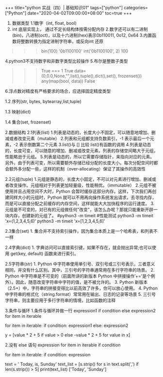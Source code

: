 +++
title="python 实战（四）| 基础知识01"
tags=["python"]
categories=["Python"]
date="2020-04-02T09:00:00+08:00"
toc=true
+++

1. 数据类型
1.1数字（int, float, bool)
1. int 底层实现上， 通过不定长结构体按需分配内存
2.数字还可以有二进制(bin)，八进制(oct)，以及十六进制(hex)表示0b110011, 0o12, 0x64
3.内置函数将整数转换为指定进制字符串，或反向int 还原
>>> bin(100)
'0b1100100'
>>> int('0b1100100', 2)
100

4.python3不支持数字和非数字类型比较操作
5.布尔是整数子类型
>>> True === 1
True
>>> data=(0,0.0,None,"",list(),tuple(),dict(),set(), frozenset())
>>> any(map(bool, data))
False

6.浮点数对精度有严格要求的场合，应选择固定精度类型

1.2 序列(str, bytes, bytearray,list,tuple)

1.3 映射(dict)

1.4 集合(set, frozenset)

2.数据结构
2.1列表(list)
    1.列表是动态的，长度大小不固定，可以随意地增加、删减或者改变元素（mutable）
    2.列表和元组都支持负数索引，-1 表示最后一个元素，-2 表示倒数第二个元素
    3.list()与 [] 比较 list()有函数的调用
    4.列表是动态的，长度可变，可以随意的增加、删减或改变元素。列表的存储空间略大于元组，性能略逊于元组。
    5.列表是动态的，所以它需要存储指针，来指向对应的元素。另外，由于列表可变，所以需要额外存储已经分配的长度大小。每次分配空间时都会额外多分配一些，这样的机制（over-allocating）保证了其操作的高效性
   
2.2元组(tuple)
    1.元组是静态的，长度大小固定，不可以对元素进行增加、删减或者改变操作。元组相对于列表更加轻量级，性能稍优。（immutable）
    2.元组不被使用并且占用空间不大时，Python 会暂时缓存这部分内存。这样，下次我们再创建同样大小的元组时，Python 就可以不用再向操作系统发出请求，去寻找内存，而是可以直接分配之前缓存的内存空间，这样就能大大加快程序的运行速度。
    3.元组是不可变的，对已有的元组做任何"改变"，该怎么办呢？那就只能重新开辟一块内存，创建新的元组了。
    #python3 -m timeit  #性能测试
    python3 -m timeit 'x=(1,2,3,4,5,6)'
    python3 -m timeit 'x=[1,2,3,4,5,6]'

    
2.3集合(set)
    1. 集合并不支持索引操作，因为集合本质上是一个哈希表，和列表不一样

2.4字典(dict)
    1. 字典访问可以直接索引键，如果不存在，就会抛出异常;也可以使用 get(key, default) 函数来进行索引。

 2.5字符串(str)
    1. Python 中字符串使用单引号、双引号或三引号表示，三者意义相同，并没有什么区别。其中，三引号的字符串通常用在多行字符串的场景。
    2. Python 中字符串是不可变的（前面所讲的新版本 Python 中拼接操作’+='是个例外）。因此，随意改变字符串中字符的值，是不被允许的。
    3. Python 新版本（2.5+）中，字符串的拼接变得比以前高效了许多，你可以放心使用。
    4. Python 中字符串的格式化（string.format）常常用在输出、日志的记录等场景
    5. 三引号字符串，则主要应用于多行字符串的情境，比如函数的注释

3.条件与循环
1.条件与循环并做一行
expression1 if condition else expression2 for item in iterable

for item in iterable:
    if condition:
        expression1
    else:
        expression2
                
y = [value * 2 + 5 if value > 0 else -value * 2 + 5 for value in x]


2.没有 else 语句
expression for item in iterable if condition

for item in iterable:
    if condition:
        expression
              
text = ' Today,  is, Sunday'
text_list = [s.strip() for s in text.split(',') if len(s.strip()) > 5]
print(text_list)
['Today', 'Sunday']

